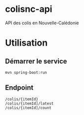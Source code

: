 # colisnc-api

API des colis en Nouvelle-Calédonie

# Utilisation

## Démarrer le service

```
mvn spring-boot:run
```

## Endpoint

```
/colis/{itemId}
/colis/{itemId]/latest
/colis/{itemId]/count
```

